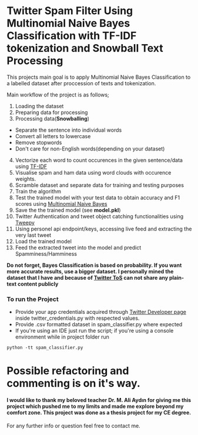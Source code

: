 # Twitter Spam Filter Using Multinomial Naive Bayes Classification with TF-IDF tokenization and Snowball Text Processing

This projects main goal is to apply Multinomial Naive Bayes Classification to a labelled dataset after proccession of texts and tokenization. 

Main workflow of the project is as follows;

1. Loading the dataset
2. Preparing data for processing
3. Processing data(**Snowballing**)
  * Separate the sentence into individual words
  * Convert all letters to lowercase
  * Remove stopwords
  * Don't care for non-English words(depending on your dataset)
4. Vectorize each word to count occurences in the given sentence/data using [TF-IDF](http://www.tfidf.com/)
5. Visualise spam and ham data using word clouds with occurence weights.
6. Scramble dataset and separate data for training and testing purposes
7. Train the algorithm
8. Test the trained model with your test data to obtain accuracy and F1 scores using [Multinomial Naive Bayes](https://stats.stackexchange.com/questions/33185/difference-between-naive-bayes-multinomial-naive-bayes)
9. Save the the trained model (see **model.pkl**)
10. Twitter Authentication and tweet object catching functionalities using [Tweepy](https://tweepy.readthedocs.io/en/3.7.0/)
11. Using personel api endpoint/keys, accessing live feed and extracting the very last tweet
12. Load the trained model
13. Feed the extracted tweet into the model and predict Spamminess/Hamminess

**Do not forget, Bayes Classification is based on probability. If you want more accurate results, use a bigger dataset. I personally mined the dataset that I have and because of [Twitter ToS](https://developer.twitter.com/en/developer-terms/agreement) can not share any plain-text content publicly**

### To run the Project
- Provide your app credentials acquired through [Twitter Developer page](https://developer.twitter.com/en.html) inside twitter_credentials.py with respected values.
- Provide .csv formatted dataset in spam_classifier.py where expected
- If you're using an IDE just run the script; if you're using a console environment while in project folder run
```
python -tt spam_classifier.py
```

# Possible refactoring and commenting is on it's way.

#### I would like to thank my beloved teacher Dr. M. Ali Aydın for giving me this project which pushed me to my limits and made me explore beyond my comfort zone. This project was done as a thesis project for my CE degree.

For any further info or question feel free to contact me.
